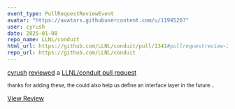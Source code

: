 ```yaml
---
event_type: PullRequestReviewEvent
avatar: "https://avatars.githubusercontent.com/u/1194526?"
user: cyrush
date: 2025-01-08
repo_name: LLNL/conduit
html_url: https://github.com/LLNL/conduit/pull/1341#pullrequestreview-2535605083
repo_url: https://github.com/LLNL/conduit
---
```


<a href='https://github.com/cyrush' target='_blank'>cyrush</a> <a href='https://github.com/LLNL/conduit/pull/1341#pullrequestreview-2535605083' target='_blank'>reviewed</a> a <a href='https://github.com/LLNL/conduit/pull/1341' target='_blank'>LLNL/conduit pull request</a>

<small>thanks for adding these, the could also help us define an interface layer in the future...</small>

<a href='https://github.com/LLNL/conduit/pull/1341#pullrequestreview-2535605083' target='_blank'>View Review</a>